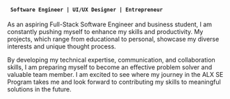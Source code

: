 #### **`  Software Engineer | UI/UX Designer | Entrepreneur  `**
As an aspiring Full-Stack Software Engineer and business student, I am constantly pushing myself to enhance my skills and productivity. My projects, which range from educational to personal, showcase my diverse interests and unique thought process.   

By developing my technical expertise, communication, and collaboration skills, I am preparing myself to become an effective problem solver and valuable team member. I am excited to see where my journey in the ALX SE Program takes me and look forward to contributing my skills to meaningful solutions in the future.
